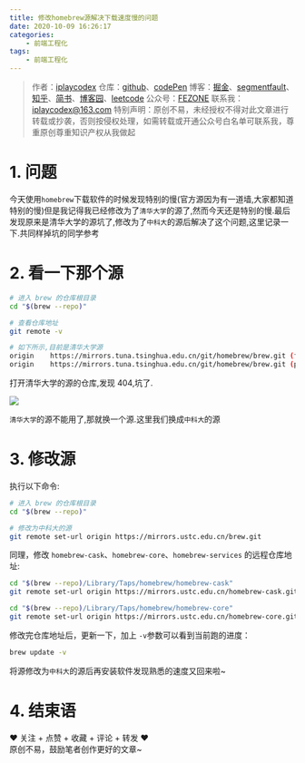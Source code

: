```yaml
---
title: 修改homebrew源解决下载速度慢的问题
date: 2020-10-09 16:26:17
categories:
    - 前端工程化
tags:
    - 前端工程化
---
```


> 作者：[iplaycodex](http://iplaycodex.com)
> 仓库：[github](https://github.com/iplaycodex)、[codePen](https://codepen.io/iplaycodex)
> 博客：[掘金](https://juejin.im/user/3597257774478359)、[segmentfault](https://segmentfault.com/u/iplaycodex)、[知乎](https://www.zhihu.com/people/CallMeAllenLliu)、[简书](https://www.jianshu.com/u/9cd27f169c7e)、[博客园](https://www.cnblogs.com/)、[leetcode](https://leetcode-cn.com/u/iplaycodex/)
> 公众号：[FEZONE](http://iplaycodex.com)
> 联系我：[iplaycodex@163.com](iplaycodex@163.com)
> 特别声明：原创不易，未经授权不得对此文章进行转载或抄袭，否则按侵权处理，如需转载或开通公众号白名单可联系我，尊重原创尊重知识产权从我做起

# 1. 问题

今天使用`homebrew`下载软件的时候发现特别的慢(官方源因为有一道墙,大家都知道特别的慢)但是我记得我已经修改为了`清华大学`的源了,然而今天还是特别的慢.最后发现原来是清华大学的源坑了,修改为了`中科大`的源后解决了这个问题,这里记录一下.共同样掉坑的同学参考

# 2. 看一下那个源

```bash
# 进入 brew 的仓库根目录
cd "$(brew --repo)"

# 查看仓库地址
git remote -v

# 如下所示,目前是清华大学源
origin    https://mirrors.tuna.tsinghua.edu.cn/git/homebrew/brew.git (fetch)
origin    https://mirrors.tuna.tsinghua.edu.cn/git/homebrew/brew.git (push)
```

打开清华大学的源的仓库,发现 404,坑了.

![](https://tva1.sinaimg.cn/large/007S8ZIlgy1gjj6ab3tjuj31140jmaad.jpg)

`清华大学`的源不能用了,那就换一个源.这里我们换成`中科大`的源

<!--more-->

# 3. 修改源

执行以下命令:

```bash
# 进入 brew 的仓库根目录
cd "$(brew --repo)"

# 修改为中科大的源
git remote set-url origin https://mirrors.ustc.edu.cn/brew.git
```

同理，修改 `homebrew-cask`、`homebrew-core`、`homebrew-services` 的远程仓库地址:

```bash
cd "$(brew --repo)/Library/Taps/homebrew/homebrew-cask"
git remote set-url origin https://mirrors.ustc.edu.cn/homebrew-cask.git

cd "$(brew --repo)/Library/Taps/homebrew/homebrew-core"
git remote set-url origin https://mirrors.ustc.edu.cn/homebrew-core.git
```

修改完仓库地址后，更新一下，加上 `-v`参数可以看到当前跑的进度：

```bash
brew update -v
```

将源修改为`中科大`的源后再安装软件发现熟悉的速度又回来啦~

# 4. 结束语

❤️ 关注 + 点赞 + 收藏 + 评论 + 转发 ❤️ <br/>原创不易，鼓励笔者创作更好的文章~
